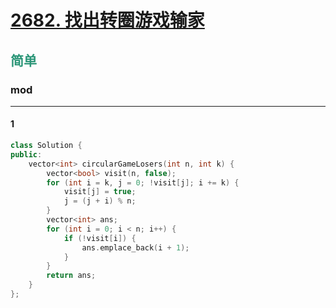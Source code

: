 # [2682. 找出转圈游戏输家](https://leetcode.cn/problems/find-the-losers-of-the-circular-game/)  
## <font color=#2C9678>简单</font>  
### **mod**
***
#### 1
```cpp
class Solution {
public:
    vector<int> circularGameLosers(int n, int k) {
        vector<bool> visit(n, false);
        for (int i = k, j = 0; !visit[j]; i += k) {
            visit[j] = true;
            j = (j + i) % n;
        }
        vector<int> ans;
        for (int i = 0; i < n; i++) {
            if (!visit[i]) {
                ans.emplace_back(i + 1);
            }
        }
        return ans;
    }
};
```
